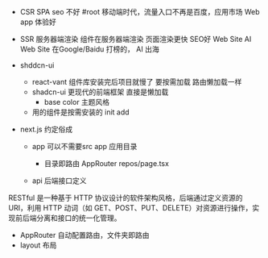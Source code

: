 - CSR SPA seo 不好 #root
    移动端时代，流量入口不再是百度，应用市场
    Web app 体验好

- SSR 服务器端渲染
    组件在服务器端渲染
    页面渲染更快 SEO好
    Web Site 
    AI Web Site 在Google/Baidu 打榜的，
    AI 出海

- shddcn-ui
    - react-vant 组件库安装完后项目就慢了
        要按需加载 路由懒加载一样
    - shadcn-ui 更现代的前端框架
        直接是懒加载
        - base color 主题风格
    - 用的组件是按需安装的
        init
        add

- next.js 约定俗成
    - app
        可以不需要src
        app 应用目录
        - 目录即路由
            AppRouter
            repos/page.tsx

    - api
        后端接口定义

RESTful 是一种基于 HTTP 协议设计的软件架构风格，后端通过定义资源的 URI，利用 HTTP 动词（如 GET、POST、PUT、DELETE）对资源进行操作，实现前后端分离和接口的统一化管理。

- AppRouter
    自动配置路由，文件夹即路由
- layout
    布局